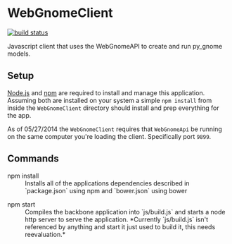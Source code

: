WebGnomeClient
==============
[![build status](https://ci.orr.noaa.gov/projects/2/status.png?ref=master)](https://ci.orr.noaa.gov/projects/2?ref=master)

Javascript client that uses the WebGnomeAPI to create and run py_gnome models.

## Setup
[Node.js](http://nodejs.org/) and [npm](https://www.npmjs.org/) are required to install and manage this application. Assuming both are installed on your system a simple `npm install` from inside the `WebGnomeClient` directory should install and prep everything for the app.

As of 05/27/2014 the `WebGnomeClient` requires that `WebGnomeApi` be running on the same computer you're loading the client. Specifically port `9899`.

## Commands
<dl>
    <dt>npm install</dt>
    <dd>Installs all of the applications dependencies described in `package.json` using npm and `bower.json` using bower</dd>
</dl>

<dl>
    <dt>npm start</dt>
    <dd>Compiles the backbone application into `js/build.js` and starts a node http server to serve the application. *Currently `js/build.js` isn't referenced by anything and start it just used to build it, this needs reevaluation.*
<dl>


